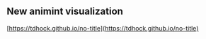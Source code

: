 ## New animint visualization
[https://tdhock.github.io/no-title](https://tdhock.github.io/no-title)

